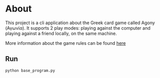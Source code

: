 # About
This project is a cli application about the Greek card game called Agony (Αγωνία). It supports 2 play modes: playing against the computer and playing against a friend locally, on the same machine.

More information about the game rules can be found [here](https://el.wikipedia.org/wiki/%CE%91%CE%B3%CF%89%CE%BD%CE%AF%CE%B1_(%CF%80%CE%B1%CE%B9%CF%87%CE%BD%CE%AF%CE%B4%CE%B9))


## Run
````
python base_program.py
````
